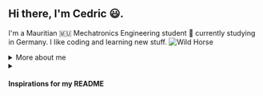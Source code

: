 ## Hi there, I'm Cedric 😃.
I'm a Mauritian :mauritius: Mechatronics Engineering student :robot: currently studying in Germany.
I like coding and learning new stuff.
![Wild Horse](https://github.com/cedricfyc/images/horse.gif)

<details>
<summary>
  More about me
</summary>

## My Skills 📜
- #### Python
  - Machine Learning
  - Computer Vision
  - Robot Programming (ROS)
- #### C++
- #### MATLAB
  - Rapid Prototyping and Real-Time Simulation
  - State Space Modelling
    
---

## What I'm Currently Working On 📖
- #### [Machine Learning and ROS](https://github.com/cedricfyc/Online_tutorials)
- #### Microcontroller Programming (to be added to GitHub)
- #### Improving my German to a C1

---

## My Hobbies ☺️
- #### Fitness Training
- #### Reading Mangas
- #### Coding
- #### Bouldering
- #### Watching Youtube Essay Videos

---

## Languages I speak 🌐

| Language                | Proficiency                                            |
| ------------------------| ------------------------------------------------------ |
| English                 | C1                                                     |
| French                  | C1                                                     |
| German                  | B2                                                     |
| Spanish                 | A2                                                     |
| Mauritian Creole        | Native                                                 |

---

## My Socials 🧑‍🤝‍🧑
<a href="https://www.linkedin.com/in/cedric-fong-yee-chun-777176248/">
    <img alt="LinkedIn" title="LinkedIn" height="48" width="48" src="https://cdn.simpleicons.org/linkedin"></a>

<a href="https://www.instagram.com/cedricfyc/">
    <img alt="Instagram" title="Instagram" height="48" width="48" src="https://cdn.simpleicons.org/instagram"></a>

---
</details>
  
<details>
<summary>
  <h4>Inspirations for my README</h4> 
</summary>
  
- [Format from filiptronicek](https://github.com/filiptronicek)
- [Icons from peterthehan](https://github.com/peterthehan)
</details>

<!--
**cedricfyc/cedricfyc** is a ✨ _special_ ✨ repository because its `README.md` (this file) appears on your GitHub profile.

Here are some ideas to get you started:

- 🔭 I’m currently working on ...
- 🌱 I’m currently learning ...
- 👯 I’m looking to collaborate on ...
- 🤔 I’m looking for help with ...
- 💬 Ask me about ...
- 📫 How to reach me: ...
- 😄 Pronouns: ...
- ⚡ Fun fact: ...
-->
